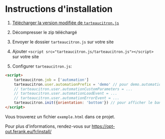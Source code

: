 # Instructions d'installation

1. [Télécharger la version modifiée de `tarteaucitron.js`](https://github.com/Webmecanik/tarteaucitron.js/releases/latest)

2. Décompresser le zip téléchargé

3. Envoyer le dossier `tarteaucitron.js` sur votre site

4. Ajouter `<script src="tarteaucitron.js/tarteaucitron.js"></script>` sur votre site

5. Configurer `tarteaucitron.js`:
  ```html
  <script>
      tarteaucitron.job = ['automation']
      tarteaucitron.user.automationPrefix = 'demo' // pour demo.automation.webmecanik.com
      // tarteaucitron.user.automationCustomParameters = ...
      // tarteaucitron.user.automationLoadEvent = ...
      // tarteaucitron.user.automationErrorEvent = ...
      tarteaucitron.init({orientation: 'bottom'}) // pour afficher le bandeau en bas
  </script>
  ```

Vous trouverez un fichier `exemple.html` dans ce projet.

Pour plus d'informations, rendez-vous sur https://opt-out.ferank.eu/fr/install/
